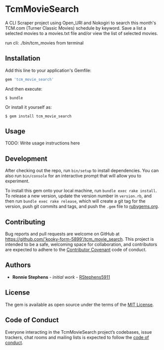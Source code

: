 # TcmMovieSearch

A CLI Scraper project using Open_URI and Nokogiri to search this month's TCM.com (Turner Classic Movies) schedule by keyword.  Save a list a selected movies to a movies.txt file and/or view the list of selected movies.

run cli:
./bin/tcm_movies from terminal

## Installation

Add this line to your application's Gemfile:

```ruby
gem 'tcm_movie_search'
```

And then execute:

    $ bundle

Or install it yourself as:

    $ gem install tcm_movie_search

## Usage

TODO: Write usage instructions here

## Development

After checking out the repo, run `bin/setup` to install dependencies. You can also run `bin/console` for an interactive prompt that will allow you to experiment.

To install this gem onto your local machine, run `bundle exec rake install`. To release a new version, update the version number in `version.rb`, and then run `bundle exec rake release`, which will create a git tag for the version, push git commits and tags, and push the `.gem` file to [rubygems.org](https://rubygems.org).

## Contributing

Bug reports and pull requests are welcome on GitHub at https://github.com/'kooky-form-5899'/tcm_movie_search. This project is intended to be a safe, welcoming space for collaboration, and contributors are expected to adhere to the [Contributor Covenant](http://contributor-covenant.org) code of conduct.

## Authors

* **Ronnie Stephens** - *initial work* - [RStephens5911](https://github.com/RStephens5911)

## License

The gem is available as open source under the terms of the [MIT License](https://opensource.org/licenses/MIT).

## Code of Conduct

Everyone interacting in the TcmMovieSearch project’s codebases, issue trackers, chat rooms and mailing lists is expected to follow the [code of conduct](https://github.com/'kooky-form-5899'/tcm_movie_search/blob/master/CODE_OF_CONDUCT.md).
